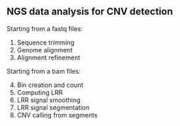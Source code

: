 ## NGS data analysis for CNV detection 

Starting from a fastq files:

1. Sequence trimming
2. Genome alignment
3. Alignment refinement

Starting from a bam files:

4. Bin creation and count
5. Computing LRR
5. LRR signal smoothing
6. LRR signal segmentation
7. CNV calling from segments

